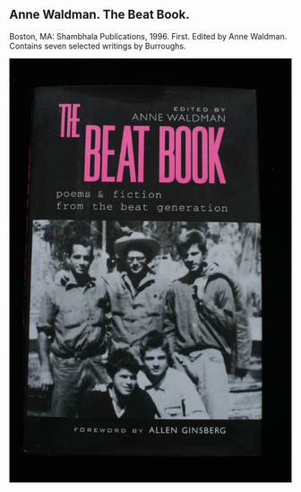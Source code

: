 ## Anne Waldman. The Beat Book.

Boston, MA: Shambhala Publications, 1996. First. Edited by Anne Waldman. Contains seven selected writings by Burroughs. 

![The Beat Book](../assets/images/the-beat-book-1.jpg)
